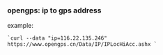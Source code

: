 ### opengps: ip to gps address 

example: 

    `curl --data "ip=116.22.135.246" https://www.opengps.cn/Data/IP/IPLocHiAcc.ashx `

